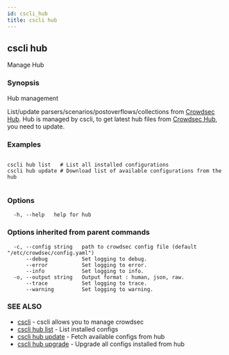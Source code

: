 ```yaml
---
id: cscli_hub
title: cscli hub
---
```

## cscli hub

Manage Hub

### Synopsis


Hub management

List/update parsers/scenarios/postoverflows/collections from [Crowdsec Hub](https://hub.crowdsec.net).
Hub is managed by cscli, to get latest hub files from [Crowdsec Hub](https://hub.crowdsec.net), you need to update.
		

### Examples

```

cscli hub list   # List all installed configurations
cscli hub update # Download list of available configurations from the hub
		
```

### Options

```
  -h, --help   help for hub
```

### Options inherited from parent commands

```
  -c, --config string   path to crowdsec config file (default "/etc/crowdsec/config.yaml")
      --debug           Set logging to debug.
      --error           Set logging to error.
      --info            Set logging to info.
  -o, --output string   Output format : human, json, raw.
      --trace           Set logging to trace.
      --warning         Set logging to warning.
```

### SEE ALSO

* [cscli](/docs/v1.0/cscli/)	 - cscli allows you to manage crowdsec
* [cscli hub list](/docs/v1.0/cscli/cscli_hub_list)	 - List installed configs
* [cscli hub update](/docs/v1.0/cscli/cscli_hub_update)	 - Fetch available configs from hub
* [cscli hub upgrade](/docs/v1.0/cscli/cscli_hub_upgrade)	 - Upgrade all configs installed from hub

